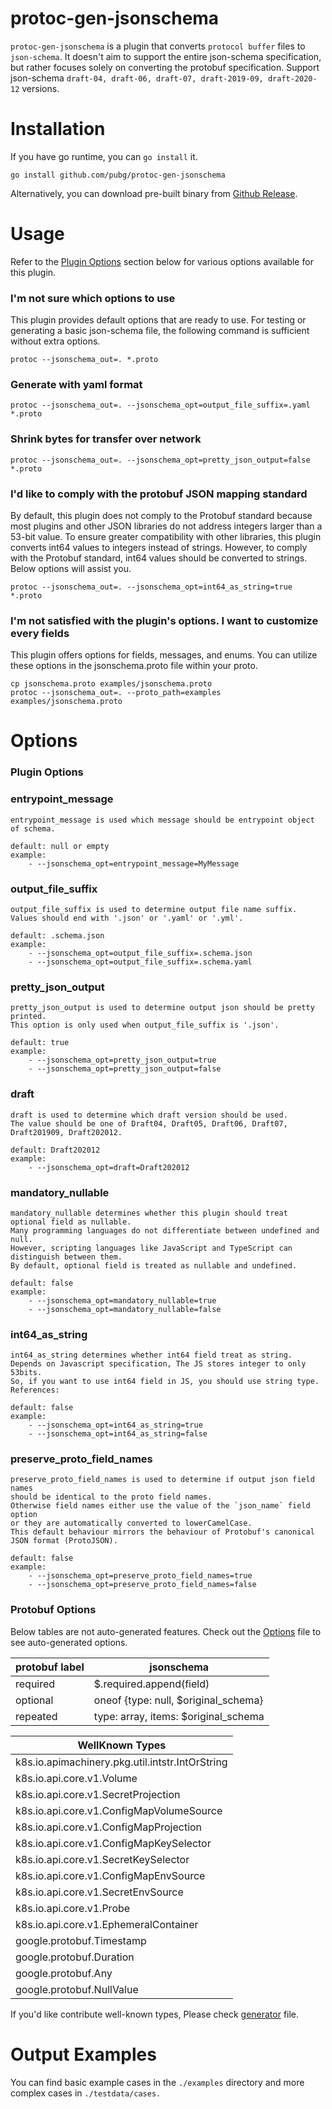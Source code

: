 # protoc-gen-jsonschema

`protoc-gen-jsonschema` is a plugin that converts `protocol buffer` files to `json-schema`. It doesn't aim to support the entire json-schema specification, but rather focuses solely on converting the protobuf specification. Support json-schema `draft-04, draft-06, draft-07, draft-2019-09, draft-2020-12` versions.

# Installation

If you have go runtime, you can `go install` it.
```
go install github.com/pubg/protoc-gen-jsonschema
```

Alternatively, you can download pre-built binary from [Github Release](https://github.com/pubg/protoc-gen-jsonschema/releases).

# Usage

Refer to the [Plugin Options](#plguin-options) section below for various options available for this plugin.

### I'm not sure which options to use
This plugin provides default options that are ready to use. For testing or generating a basic json-schema file, the following command is sufficient without extra options.
```
protoc --jsonschema_out=. *.proto
```

### Generate with yaml format
```
protoc --jsonschema_out=. --jsonschema_opt=output_file_suffix=.yaml *.proto
```

### Shrink bytes for transfer over network
```
protoc --jsonschema_out=. --jsonschema_opt=pretty_json_output=false *.proto
```

### I'd like to comply with the protobuf JSON mapping standard
By default, this plugin does not comply to the Protobuf standard because most plugins and other JSON libraries do not address integers larger than a 53-bit value. To ensure greater compatibility with other libraries, this plugin converts int64 values to integers instead of strings. However, to comply with the Protobuf standard, int64 values should be converted to strings. Below options will assist you.
```
protoc --jsonschema_out=. --jsonschema_opt=int64_as_string=true *.proto
```

### I'm not satisfied with the plugin's options. I want to customize every fields
This plugin offers options for fields, messages, and enums. You can utilize these options in the jsonschema.proto file within your proto.
```
cp jsonschema.proto examples/jsonschema.proto
protoc --jsonschema_out=. --proto_path=examples examples/jsonschema.proto
```

# Options

### Plugin Options

### entrypoint_message
```
entrypoint_message is used which message should be entrypoint object of schema.

default: null or empty
example:
    - --jsonschema_opt=entrypoint_message=MyMessage
```

### output_file_suffix
```
output_file_suffix is used to determine output file name suffix.
Values should end with '.json' or '.yaml' or '.yml'.

default: .schema.json
example:
    - --jsonschema_opt=output_file_suffix=.schema.json
    - --jsonschema_opt=output_file_suffix=.schema.yaml
```

### pretty_json_output
```
pretty_json_output is used to determine output json should be pretty printed.
This option is only used when output_file_suffix is '.json'.

default: true
example:
    - --jsonschema_opt=pretty_json_output=true
    - --jsonschema_opt=pretty_json_output=false
```

### draft
```
draft is used to determine which draft version should be used.
The value should be one of Draft04, Draft05, Draft06, Draft07, Draft201909, Draft202012.

default: Draft202012
example:
    - --jsonschema_opt=draft=Draft202012
```

### mandatory_nullable
```
mandatory_nullable determines whether this plugin should treat optional field as nullable.
Many programming languages do not differentiate between undefined and null.
However, scripting languages like JavaScript and TypeScript can distinguish between them.
By default, optional field is treated as nullable and undefined.

default: false
example:
    - --jsonschema_opt=mandatory_nullable=true
    - --jsonschema_opt=mandatory_nullable=false
```

### int64_as_string
```
int64_as_string determines whether int64 field treat as string.
Depends on Javascript specification, The JS stores integer to only 53bits.
So, if you want to use int64 field in JS, you should use string type.
References:

default: false
example:
    - --jsonschema_opt=int64_as_string=true
    - --jsonschema_opt=int64_as_string=false
```

### preserve_proto_field_names
```
preserve_proto_field_names is used to determine if output json field names
should be identical to the proto field names.
Otherwise field names either use the value of the `json_name` field option
or they are automatically converted to lowerCamelCase.
This default behaviour mirrors the behaviour of Protobuf's canonical JSON format (ProtoJSON).

default: false
example:
    - --jsonschema_opt=preserve_proto_field_names=true
    - --jsonschema_opt=preserve_proto_field_names=false
```

### Protobuf Options

Below tables are not auto-generated features.
Check out the [Options](./options.md) file to see auto-generated options.

| protobuf label | jsonschema                           |
|----------------|--------------------------------------|
| required       | $.required.append(field)             |
| optional       | oneof {type: null, $original_schema} |
| repeated       | type: array, items: $original_schema |

| WellKnown Types                                 |
|-------------------------------------------------|
| k8s.io.apimachinery.pkg.util.intstr.IntOrString |
| k8s.io.api.core.v1.Volume                       |
| k8s.io.api.core.v1.SecretProjection             |
| k8s.io.api.core.v1.ConfigMapVolumeSource        |
| k8s.io.api.core.v1.ConfigMapProjection          |
| k8s.io.api.core.v1.ConfigMapKeySelector         |
| k8s.io.api.core.v1.SecretKeySelector            |
| k8s.io.api.core.v1.ConfigMapEnvSource           |
| k8s.io.api.core.v1.SecretEnvSource              |
| k8s.io.api.core.v1.Probe                        |
| k8s.io.api.core.v1.EphemeralContainer           |
| google.protobuf.Timestamp                       |
| google.protobuf.Duration                        |
| google.protobuf.Any                             |
| google.protobuf.NullValue                       |

If you'd like contribute well-known types, Please check [generator](./pkg/modules/1_middleend_generator.go) file.

# Output Examples
You can find basic example cases in the `./examples` directory and more complex cases in `./testdata/cases.`
